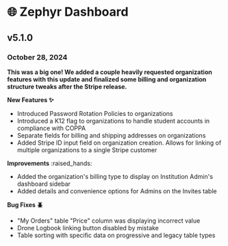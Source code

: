 # 🌐 Zephyr Dashboard

## v5.1.0

### October 28, 2024

**This was a big one! We added a couple heavily requested organization features with this update and finalized some billing and organization structure tweaks after the Stripe release.**

**New Features ✨**

* Introduced Password Rotation Policies to organizations
* Introduced a K12 flag to organizations to handle student accounts in compliance with COPPA
* Separate fields for billing and shipping addresses on organizations
* Added Stripe ID input field on organization creation. Allows for linking of multiple organizations to a single Stripe customer

**Improvements** :raised\_hands:

* Added the organization's billing type to display on Institution Admin's dashboard sidebar
* Added details and convenience options for Admins on the Invites table

**Bug Fixes 🪲**

* "My Orders" table "Price" column was displaying incorrect value
* Drone Logbook linking button disabled by mistake
* Table sorting with specific data on progressive and legacy table types
